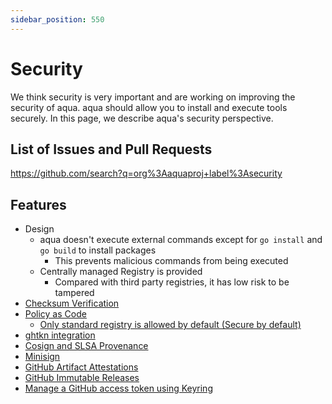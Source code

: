 ```yaml
---
sidebar_position: 550
---
```


# Security

We think security is very important and are working on improving the security of aqua.
aqua should allow you to install and execute tools securely.
In this page, we describe aqua's security perspective.

## List of Issues and Pull Requests

https://github.com/search?q=org%3Aaquaproj+label%3Asecurity

## Features

- Design
  - aqua doesn't execute external commands except for `go install` and `go build` to install packages
    - This prevents malicious commands from being executed
  - Centrally managed Registry is provided
    - Compared with third party registries, it has low risk to be tampered
- [Checksum Verification](checksum.md)
- [Policy as Code](policy-as-code/index.md)
  - [Only standard registry is allowed by default (Secure by default)](/docs/reference/upgrade-guide/v2/only-standard-registry-is-allowed-by-default)
- [ghtkn integration](ghtkn.md)
- [Cosign and SLSA Provenance](cosign-slsa.md)
- [Minisign](minisign.md)
- [GitHub Artifact Attestations](github-artifact-attestations.md)
- [GitHub Immutable Releases](immutable-release.md)
- [Manage a GitHub access token using Keyring](keyring.md)
